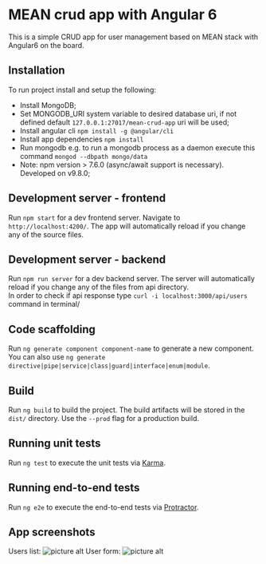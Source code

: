# MEAN crud app with Angular 6

This is a simple CRUD app for user management based on MEAN stack with Angular6 on the board. 

## Installation

To run project install and setup the following:
* Install MongoDB;
* Set MONGODB_URI system variable to desired database uri, if not defined default `127.0.0.1:27017/mean-crud-app` uri will be used;
* Install angular cli `npm install -g @angular/cli`  
* Install app dependencies `npm install`
* Run mongodb e.g. to run a mongodb process as a daemon execute this command `mongod --dbpath mongo/data`
* Note: npm version > 7.6.0 (async/await support is necessary). Developed on v9.8.0; 

## Development server - frontend

Run `npm start` for a dev frontend server. Navigate to `http://localhost:4200/`. 
The app will automatically reload if you change any of the source files.

## Development server - backend 

Run `npm run server` for a dev backend server. 
The server will automatically reload if you change any of the files from api directory.  
In order to check if api response type `curl -i localhost:3000/api/users` command in terminal/

## Code scaffolding

Run `ng generate component component-name` to generate a new component. You can also use `ng generate directive|pipe|service|class|guard|interface|enum|module`.

## Build

Run `ng build` to build the project. The build artifacts will be stored in the `dist/` directory. Use the `--prod` flag for a production build.

## Running unit tests

Run `ng test` to execute the unit tests via [Karma](https://karma-runner.github.io).

## Running end-to-end tests

Run `ng e2e` to execute the end-to-end tests via [Protractor](http://www.protractortest.org/).

## App screenshots

Users list:
![picture alt](http://crud.miwu.pl/crud-list.png "Users list")
User form:
![picture alt](http://crud.miwu.pl/crud-form.png "User form")
